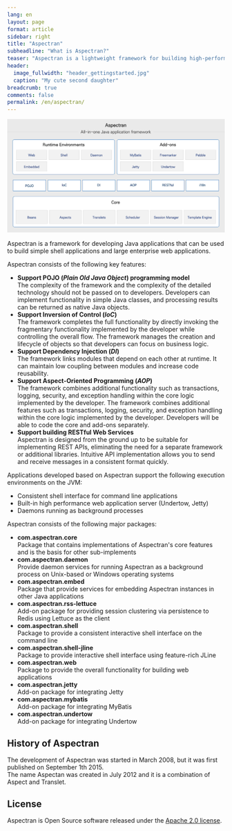 ```yaml
---
lang: en
layout: page
format: article
sidebar: right
title: "Aspectran"
subheadline: "What is Aspectran?"
teaser: "Aspectran is a lightweight framework for building high-performance Java applications. It provides an intuitive and flexible development environment."
header:
  image_fullwidth: "header_gettingstarted.jpg"
  caption: "My cute second daughter"
breadcrumb: true
comments: false
permalink: /en/aspectran/
---
```


![Aspectran Archtecture Diagram](/images/info/aspectran_archtecture_diagram.png "Aspectran Archtecture Diagram")

Aspectran is a framework for developing Java applications that can be used to build simple shell applications and large enterprise web applications.

Aspectran consists of the following key features:

* **Support POJO (*Plain Old Java Object*) programming model**  
  The complexity of the framework and the complexity of the detailed technology should not be passed on to developers.
  Developers can implement functionality in simple Java classes, and processing results can be returned as native Java objects.
* **Support Inversion of Control (*IoC*)**  
  The framework completes the full functionality by directly invoking the fragmentary functionality implemented by the developer while controlling the overall flow.
  The framework manages the creation and lifecycle of objects so that developers can focus on business logic.
* **Support Dependency Injection (*DI*)**  
  The framework links modules that depend on each other at runtime.
  It can maintain low coupling between modules and increase code reusability.
* **Support Aspect-Oriented Programming (*AOP*)**  
  The framework combines additional functionality such as transactions, logging, security, and exception handling within the core logic implemented by the developer.
  The framework combines additional features such as transactions, logging, security, and exception handling within the core logic implemented by the developer.
  Developers will be able to code the core and add-ons separately.
* **Support building RESTful Web Services**  
  Aspectran is designed from the ground up to be suitable for implementing REST APIs, eliminating the need for a separate framework or additional libraries.
  Intuitive API implementation allows you to send and receive messages in a consistent format quickly.

Applications developed based on Aspectran support the following execution environments on the JVM:

* Consistent shell interface for command line applications
* Built-in high performance web application server (Undertow, Jetty)
* Daemons running as background processes

Aspectran consists of the following major packages:

* **com.aspectran.core**  
  Package that contains implementations of Aspectran's core features and is the basis for other sub-implements
* **com.aspectran.daemon**  
  Provide daemon services for running Aspectran as a background process on Unix-based or Windows operating systems
* **com.aspectran.embed**  
  Package that provide services for embedding Aspectran instances in other Java applications
* **com.aspectran.rss-lettuce**  
  Add-on package for providing session clustering via persistence to Redis using Lettuce as the client
* **com.aspectran.shell**  
  Package to provide a consistent interactive shell interface on the command line
* **com.aspectran.shell-jline**  
  Package to provide interactive shell interface using feature-rich JLine
* **com.aspectran.web**  
  Package to provide the overall functionality for building web applications
* **com.aspectran.jetty**  
  Add-on package for integrating Jetty
* **com.aspectran.mybatis**  
  Add-on package for integrating MyBatis
* **com.aspectran.undertow**  
  Add-on package for integrating Undertow

## History of Aspectran

The development of Aspectran was started in March 2008, but it was first published on September 1th 2015.  
The name Aspectan was created in July 2012 and it is a combination of Aspect and Translet.

## License

Aspectran is Open Source software released under the [Apache 2.0 license](http://www.apache.org/licenses/LICENSE-2.0).
